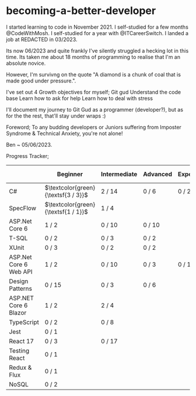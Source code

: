 # becoming-a-better-developer


I started learning to code in November 2021. 
I self-studied for a few months @CodeWithMosh. 
I self-studied for a year with @ITCareerSwitch. 
I landed a job at REDACTED in 03/2023.
    
Its now 06/2023 and quite frankly I've silently struggled a hecking lot in this time.
Its taken me about 18 months of programming to realise that I'm an absolute novice.  
  
However, I'm survivng on the quote "A diamond is a chunk of coal that is made good under pressure.".

I've set out 4 Growth objectives for myself; 
  Git gud 
  Understand the code base
  Learn how to ask for help
  Learn how to deal with stress

I'll document my journey to Git Gud as a programmer (developer?), 
  but as for the the rest, that'll stay under wraps :) 
  

  Foreword;  To any budding developers or Juniors suffering from Imposter Syndrome & Technical Anxiety, you're not alone! 
 
Ben ~ 05/06/2023. 


Progress Tracker; 

|                         | Beginner | Intermediate | Advanced | Expert | Time (Hrs) |
|-------------------------|----------|--------------|----------|--------|------------|
| C#                      |  $\textcolor{green}{\textsf{3 / 3}}$   | 2 / 14       | 0 / 6    |  0 / 2 |   96       |
| SpecFlow                |  $\textcolor{green}{\textsf{1 / 1}}$   | 1 / 4        |          |        |   76       |
| ASP.Net Core 6          | 1 / 2    | 0 / 10       | 0 / 10   |        |   5        |
| T-SQL                   | 0 / 2    | 0 / 3        | 0 / 2    |        |   19       |
| XUnit                   | 0 / 3    | 0 / 2        | 0 / 2    |        |   13       |
| ASP.Net Core 6 Web API  | 1 / 2    | 0 / 10       | 0 / 3    | 0 / 1  |   64       |
| Design Patterns         | 0 / 15   | 0 / 3        | 0 / 6    |        |   15       |
| ASP.NET Core 6 Blazor   | 1 / 2    | 2 / 4        |          |        |   14       |
| TypeScript              | 0 / 2    | 0 / 8        |          |        |   16       |
| Jest                    | 0 / 1    |              |          |        |   2        |
| React 17                | 0 / 3    | 0 / 17       |          |        |   38       |
| Testing React           | 0 / 1    |              |          |        |   2        |
| Redux & Flux            | 0 / 1    |              |          |        |   3        |
| NoSQL                   | 0 / 2    |              |          |        |   3        |
